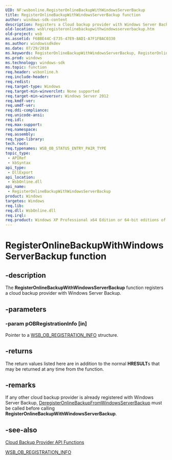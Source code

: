 ```yaml
---
UID: NF:wsbonline.RegisterOnlineBackupWithWindowsServerBackup
title: RegisterOnlineBackupWithWindowsServerBackup function
author: windows-sdk-content
description: Registers a Cloud backup provider with Windows Server Backup.
old-location: wsb\registeronlinebackupwithwindowsserverbackup.htm
old-project: wsb
ms.assetid: F6BBE44C-E735-47E9-8AD1-A7F1FBAC0330
ms.author: windowssdkdev
ms.date: 07/29/2018
ms.keywords: RegisterOnlineBackupWithWindowsServerBackup, RegisterOnlineBackupWithWindowsServerBackup function [Windows Server Backup], wsb.registeronlinebackupwithwindowsserverbackup, wsbonline/RegisterOnlineBackupWithWindowsServerBackup
ms.prod: windows
ms.technology: windows-sdk
ms.topic: function
req.header: wsbonline.h
req.include-header: 
req.redist: 
req.target-type: Windows
req.target-min-winverclnt: None supported
req.target-min-winversvr: Windows Server 2012
req.kmdf-ver: 
req.umdf-ver: 
req.ddi-compliance: 
req.unicode-ansi: 
req.idl: 
req.max-support: 
req.namespace: 
req.assembly: 
req.type-library: 
tech.root: 
req.typenames: WSB_OB_STATUS_ENTRY_PAIR_TYPE
topic_type:
 - APIRef
 - kbSyntax
api_type:
 - DllExport
api_location:
 - WsbOnline.dll
api_name:
 - RegisterOnlineBackupWithWindowsServerBackup
product: Windows
targetos: Windows
req.lib: 
req.dll: WsbOnline.dll
req.irql: 
req.product: Windows XP Professional x64 Edition or 64-bit editions of     Windows Server 2003
---
```


# RegisterOnlineBackupWithWindowsServerBackup function


## -description


The <b>RegisterOnlineBackupWithWindowsServerBackup</b> function registers a cloud backup provider with Windows Server Backup.


## -parameters




### -param pOBRegistrationInfo [in]

Pointer to a <a href="https://msdn.microsoft.com/E01EF90E-90F1-4B56-85B8-63A10A688FBA">WSB_OB_REGISTRATION_INFO</a> structure.


## -returns



The return values listed here are in addition to the normal <b>HRESULT</b>s that may be returned at any time 
       from the function.




## -remarks



If any other cloud backup provider is already registered with Windows Server Backup, <a href="https://msdn.microsoft.com/4E70EF3D-E4AA-498C-B131-8C5F48CD230E">DeregisterOnlineBackupFromWindowsServerBackup</a> must be called before calling <b>RegisterOnlineBackupWithWindowsServerBackup</b>.




## -see-also




<a href="https://msdn.microsoft.com/61F77E92-19EF-4409-9435-CD03ACCE810D">Cloud  Backup Provider API Functions</a>



<a href="https://msdn.microsoft.com/E01EF90E-90F1-4B56-85B8-63A10A688FBA">WSB_OB_REGISTRATION_INFO</a>
 

 

